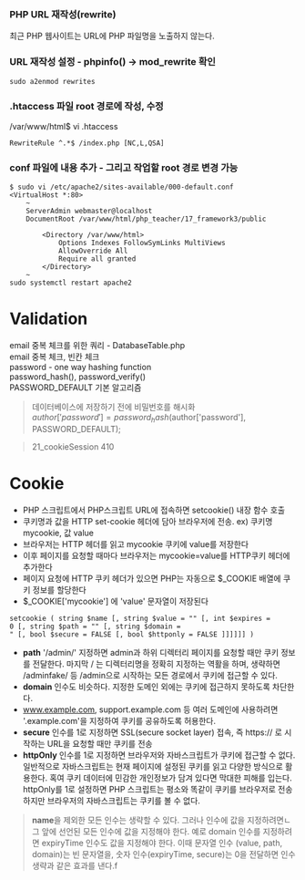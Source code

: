 ### PHP URL 재작성(rewrite)
최근 PHP 웹사이트는 URL에 PHP 파일명을 노출하지 않는다.   
  
### URL 재작성 설정 - phpinfo() -> mod_rewrite 확인
```
sudo a2enmod rewrites
```
### .htaccess 파일 root 경로에 작성, 수정
/var/www/html$ vi .htaccess
```
RewriteRule ^.*$ /index.php [NC,L,QSA]
```
### conf 파일에 내용 추가 - 그리고 작업할 root 경로 변경 가능
```
$ sudo vi /etc/apache2/sites-available/000-default.conf
<VirtualHost *:80>
	~
    ServerAdmin webmaster@localhost
	DocumentRoot /var/www/html/php_teacher/17_framework3/public

        <Directory /var/www/html>
            Options Indexes FollowSymLinks MultiViews
            AllowOverride All
            Require all granted
        </Directory>
	~	
sudo systemctl restart apache2  
```
# Validation
email 중복 체크를 위한 쿼리 - DatabaseTable.php  
email 중복 체크, 빈칸 체크  
password - one way hashing function  
password_hash(), password_verify()  
PASSWORD_DEFAULT 기본 알고리즘  
> 데이터베이스에 저장하기 전에 비밀번호를 해시화  
> $author['password'] = password_hash($author['password'], PASSWORD_DEFAULT);  
  
> 21_cookieSession 410   
# Cookie
- PHP 스크립트에서 PHP스크립트 URL에 접속하면 setcookie() 내장 함수 호출  
- 쿠키명과 값을 HTTP set-cookie 헤더에 담아 브라우저에 전송. ex) 쿠키명 mycookie, 값 value  
- 브라우저는 HTTP 헤더를 읽고 mycookie 쿠키에 value를 저장한다  
- 이후 페이지를 요청할 때마다 브라우저는 mycookie=value를 HTTP쿠키 헤더에 추가한다  
- 페이지 요청에 HTTP 쿠키 헤더가 있으면 PHP는 자동으로 $_COOKIE 배열에 쿠키 정보를 할당한다  
- $_COOKIE['mycookie'] 에 'value' 문자열이 저장된다  
```
setcookie ( string $name [, string $value = "" [, int $expires = 0 [, string $path = "" [, string $domain =  " [, bool $secure = FALSE [, bool $httponly = FALSE ]]]]]] )
```
- **path** '/admin/'  지정하면 admin과 하위 디렉터리 페이지를 요청할 때만 쿠키 정보를 전달한다. 마지막 / 는 디렉터리명을 정확히 지정하는 역활을 하며, 생략하면 /adminfake/ 등 /admin으로 시작하는 모든 경로에서 쿠키에 접근할 수 있다.
- **domain** 인수도 비슷하다. 지정한 도메인 외에는 쿠키에 접근하지 못하도록 차단한다.
- www.example.com, support.example.com 등 여러 도메인에 사용하려면 '.example.com'을 지정하여 쿠키를 공유하도록 허용한다. 
- **secure** 인수를 1로 지정하면 SSL(secure socket layer) 접속, 즉 https:// 로 시작하는 URL을 요청할 때만 쿠키를 전송
- **httpOnly** 인수를 1로 지정하면 브라우저와 자바스크립트가 쿠키에 접근할 수 없다. 일반적으로 자바스크립트는 현재 페이지에 설정된 쿠키를 읽고 다양한 방식으로 활용한다. 혹여 쿠키 데이터에 민감한 개인정보가 담겨 있다면 막대한 피해를 입는다. httpOnly를 1로 설정하면 PHP 스크립트는 평소와 똑같이 쿠키를 브라우저로 전송하지만 브라우저의 자바스크립트는 쿠키를 볼 수 없다.
> **name**을 제외한 모든 인수는 생략할 수 있다. 그러나 인수에 값을 지정하려면ㄴ 그 앞에 선언된 모든 인수에 값을 지정해야 한다. 예로 domain 인수를 지정하려면 expiryTime 인수도 값을 지정해야 한다. 이때 문자열 인수 (value, path, domain)는 빈 문자열을, 숫자 인수(expiryTime, secure)는 0을 전달하면 인수 생략과 같은 효과를 낸다.f



